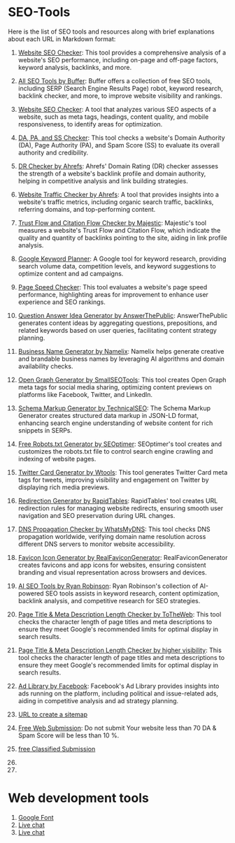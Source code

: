 # SEO-Tools
Here is the list of SEO tools and resources along with brief explanations about each URL in Markdown format:

1. [Website SEO Checker](https://websiteseochecker.com/#arearesult): This tool provides a comprehensive analysis of a website's SEO performance, including on-page and off-page factors, keyword analysis, backlinks, and more.

2. [All SEO Tools by Buffer](https://buffer.com/library/free-seo-tools/#16-serp-robot): Buffer offers a collection of free SEO tools, including SERP (Search Engine Results Page) robot, keyword research, backlink checker, and more, to improve website visibility and rankings.

3. [Website SEO Checker](https://websiteseochecker.com/): A tool that analyzes various SEO aspects of a website, such as meta tags, headings, content quality, and mobile responsiveness, to identify areas for optimization.

4. [DA, PA, and SS Checker](https://websiteseochecker.com/domain-authority-checker/): This tool checks a website's Domain Authority (DA), Page Authority (PA), and Spam Score (SS) to evaluate its overall authority and credibility.

5. [DR Checker by Ahrefs](https://ahrefs.com/website-authority-checker): Ahrefs' Domain Rating (DR) checker assesses the strength of a website's backlink profile and domain authority, helping in competitive analysis and link building strategies.

6. [Website Traffic Checker by Ahrefs](https://ahrefs.com/traffic-checker): A tool that provides insights into a website's traffic metrics, including organic search traffic, backlinks, referring domains, and top-performing content.

7. [Trust Flow and Citation Flow Checker by Majestic](https://majestic.com/): Majestic's tool measures a website's Trust Flow and Citation Flow, which indicate the quality and quantity of backlinks pointing to the site, aiding in link profile analysis.

8. [Google Keyword Planner](https://ads.google.com/home/tools/keyword-planner/): A Google tool for keyword research, providing search volume data, competition levels, and keyword suggestions to optimize content and ad campaigns.

9. [Page Speed Checker](https://pagespeed.web.dev/): This tool evaluates a website's page speed performance, highlighting areas for improvement to enhance user experience and SEO rankings.

10. [Question Answer Idea Generator by AnswerThePublic](https://answerthepublic.com/): AnswerThePublic generates content ideas by aggregating questions, prepositions, and related keywords based on user queries, facilitating content strategy planning.

11. [Business Name Generator by Namelix](https://namelix.com/): Namelix helps generate creative and brandable business names by leveraging AI algorithms and domain availability checks.

12. [Open Graph Generator by SmallSEOTools](https://smallseotools.com/open-graph-generator/): This tool creates Open Graph meta tags for social media sharing, optimizing content previews on platforms like Facebook, Twitter, and LinkedIn.

13. [Schema Markup Generator by TechnicalSEO](https://technicalseo.com/tools/schema-markup-generator/): The Schema Markup Generator creates structured data markup in JSON-LD format, enhancing search engine understanding of website content for rich snippets in SERPs.

14. [Free Robots.txt Generator by SEOptimer](https://www.seoptimer.com/robots-txt-generator): SEOptimer's tool creates and customizes the robots.txt file to control search engine crawling and indexing of website pages.

15. [Twitter Card Generator by Wtools](https://wtools.io/twitter-card-generator): This tool generates Twitter Card meta tags for tweets, improving visibility and engagement on Twitter by displaying rich media previews.

16. [Redirection Generator by RapidTables](https://www.rapidtables.com/web/tools/redirect-generator.html): RapidTables' tool creates URL redirection rules for managing website redirects, ensuring smooth user navigation and SEO preservation during URL changes.

17. [DNS Propagation Checker by WhatsMyDNS](https://www.whatsmydns.net/): This tool checks DNS propagation worldwide, verifying domain name resolution across different DNS servers to monitor website accessibility.

18. [Favicon Icon Generator by RealFaviconGenerator](https://realfavicongenerator.net/): RealFaviconGenerator creates favicons and app icons for websites, ensuring consistent branding and visual representation across browsers and devices.

19. [AI SEO Tools by Ryan Robinson](https://www.ryrob.com/tools/): Ryan Robinson's collection of AI-powered SEO tools assists in keyword research, content optimization, backlink analysis, and competitive research for SEO strategies.

20. [Page Title & Meta Description Length Checker by ToTheWeb](https://totheweb.com/learning_center/tool-test-google-title-meta-description-lengths/): This tool checks the character length of page titles and meta descriptions to ensure they meet Google's recommended limits for optimal display in search results.
    
22. [Page Title & Meta Description Length Checker by higher visibility](https://www.highervisibility.com/seo/tools/serp-snippet-optimizer/): This tool checks the character length of page titles and meta descriptions to ensure they meet Google's recommended limits for optimal display in search results.

23. [Ad Library by Facebook](https://www.facebook.com/ads/library/?active_status=all&ad_type=political_and_issue_ads&country=IN&media_type=all): Facebook's Ad Library provides insights into ads running on the platform, including political and issue-related ads, aiding in competitive analysis and ad strategy planning.
    
24. [URL to create a sitemap](https://www.xml-sitemaps.com/)
25. [Free Web Submission](https://www.freewebsubmission.com/): Do not submit Your website less than 70 DA & Spam Score will be less than 10 %.
26. [free Classified Submission](https://www.thewebhospitality.com/free-classified-submission-sites-list/)
27. 
28. 

# Web development tools
1. [Google Font](https://fonts.google.com/)
2. [Live chat](https://app.hubspot.com/user-guide/45804950?via=home)
3. [Live chat](https://www.tawk.to/)
   
